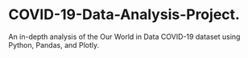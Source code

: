# COVID-19-Data-Analysis-Project.
An in-depth analysis of the Our World in Data COVID-19 dataset using Python, Pandas, and Plotly.
